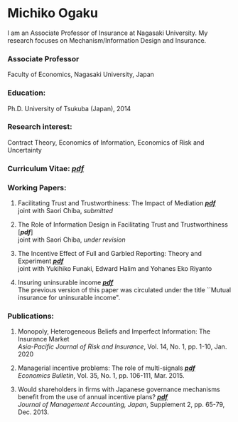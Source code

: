 # Michiko Ogaku
I am an Associate Professor of Insurance at Nagasaki University. My research focuses on Mechanism/Information Design and Insurance.


### Associate Professor
Faculty of Economics, Nagasaki University, Japan

### Education: 
Ph.D. University of Tsukuba (Japan), 2014                

### Research interest: 
Contract Theory, Economics of Information, Economics of Risk and Uncertainty

### Curriculum Vitae: [*pdf*](https://drive.google.com/file/d/1KE56B5BfGttA6ihLhvIxo6sjPBJb4W2-/view?usp=sharing)

### Working Papers:
1. Facilitating Trust and Trustworthiness: The Impact of Mediation  [***pdf***](https://papers.ssrn.com/sol3/papers.cfm?abstract_id=4880841)<br/>
     joint with Saori Chiba, *submitted*
    
2. The Role of Information Design in Facilitating Trust and Trustworthiness  [***pdf***]<br/>
     joint with Saori Chiba, *under revision* 


3. The Incentive Effect of Full and Garbled Reporting: Theory and Experiment  [***pdf***](https://papers.ssrn.com/sol3/papers.cfm?abstract_id=4015614)<br/>
     joint with Yukihiko Funaki, Edward Halim and Yohanes Eko Riyanto


4. Insuring uninsurable income  [***pdf***](http://arxiv.org/abs/2204.00347)<br/> 
   The previous version of this paper was circulated under the title ``Mutual insurance for uninsurable income".

### Publications:
1. Monopoly, Heterogeneous Beliefs and Imperfect Information: The Insurance Market<br/>
   *Asia-Pacific Journal of Risk and Insurance*, Vol. 14, No. 1, pp. 1-10, Jan. 2020

2. Managerial incentive problems: The role of multi-signals  [***pdf***](http://www.accessecon.com/Pubs/EB/2015/Volume35/EB-15-V35-I1-P12.pdf)<br/>
   *Economics Bulletin*, Vol. 35, No. 1, pp. 106-111, Mar. 2015.  

3. Would shareholders in firms with Japanese governance mechanisms benefit from the use of annual incentive plans?   [***pdf***](https://www.jstage.jst.go.jp/article/jma/Supplement2/0/Supplement2_65/_article/-char/ja/)<br/>
   *Journal of Management Accounting, Japan*, Supplement 2, pp. 65-79, Dec. 2013.
